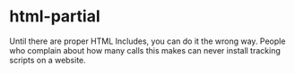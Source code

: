 # html-partial
Until there are proper HTML Includes, you can do it the wrong way. People who complain about how many calls this makes can never install tracking scripts on a website.
